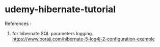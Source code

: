 # udemy-hibernate-tutorial

References :

1. for hibernate SQL parameters logging. https://www.boraji.com/hibernate-5-log4j-2-configuration-example

